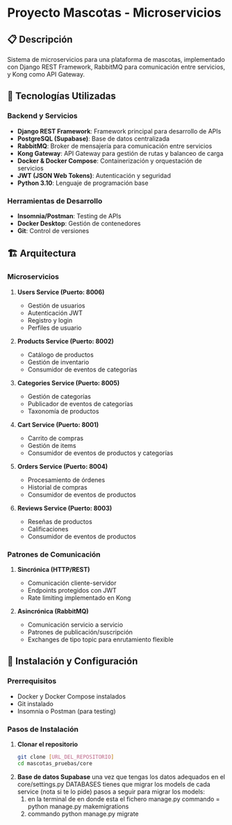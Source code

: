 # Proyecto Mascotas - Microservicios

## 📋 Descripción
Sistema de microservicios para una plataforma de mascotas, implementado con Django REST Framework, RabbitMQ para comunicación entre servicios, y Kong como API Gateway.

## 🔧 Tecnologías Utilizadas

### Backend y Servicios
- **Django REST Framework**: Framework principal para desarrollo de APIs
- **PostgreSQL (Supabase)**: Base de datos centralizada
- **RabbitMQ**: Broker de mensajería para comunicación entre servicios
- **Kong Gateway**: API Gateway para gestión de rutas y balanceo de carga
- **Docker & Docker Compose**: Containerización y orquestación de servicios
- **JWT (JSON Web Tokens)**: Autenticación y seguridad
- **Python 3.10**: Lenguaje de programación base

### Herramientas de Desarrollo
- **Insomnia/Postman**: Testing de APIs
- **Docker Desktop**: Gestión de contenedores
- **Git**: Control de versiones

## 🏗 Arquitectura

### Microservicios
1. **Users Service (Puerto: 8006)**
   - Gestión de usuarios
   - Autenticación JWT
   - Registro y login
   - Perfiles de usuario

2. **Products Service (Puerto: 8002)**
   - Catálogo de productos
   - Gestión de inventario
   - Consumidor de eventos de categorías

3. **Categories Service (Puerto: 8005)**
   - Gestión de categorías
   - Publicador de eventos de categorías
   - Taxonomía de productos

4. **Cart Service (Puerto: 8001)**
   - Carrito de compras
   - Gestión de items
   - Consumidor de eventos de productos y categorías

5. **Orders Service (Puerto: 8004)**
   - Procesamiento de órdenes
   - Historial de compras
   - Consumidor de eventos de productos

6. **Reviews Service (Puerto: 8003)**
   - Reseñas de productos
   - Calificaciones
   - Consumidor de eventos de productos

### Patrones de Comunicación
1. **Sincrónica (HTTP/REST)**
   - Comunicación cliente-servidor
   - Endpoints protegidos con JWT
   - Rate limiting implementado en Kong

2. **Asincrónica (RabbitMQ)**
   - Comunicación servicio a servicio
   - Patrones de publicación/suscripción
   - Exchanges de tipo topic para enrutamiento flexible

## 🚀 Instalación y Configuración

### Prerrequisitos
- Docker y Docker Compose instalados
- Git instalado
- Insomnia o Postman (para testing)

### Pasos de Instalación
1. **Clonar el repositorio**
   ```bash
   git clone [URL_DEL_REPOSITORIO]
   cd mascotas_pruebas/core
2. **Base de datos Supabase**
   una vez que tengas los datos adequados en el core/settings.py DATABASES
   tienes que migrar los models de cada service (nota si te lo pide)
   pasos a seguir para migrar los models:
   1. en la terminal de en donde esta el fichero manage.py commando = python manage.py makemigrations
   2. commando python manage.py migrate